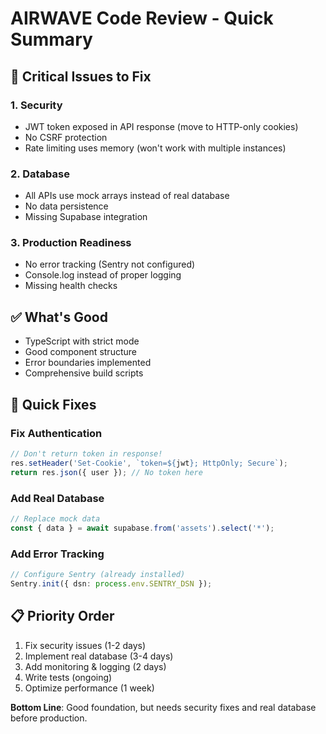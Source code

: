 # AIRWAVE Code Review - Quick Summary

## 🚨 Critical Issues to Fix

### 1. Security
- JWT token exposed in API response (move to HTTP-only cookies)
- No CSRF protection
- Rate limiting uses memory (won't work with multiple instances)

### 2. Database
- All APIs use mock arrays instead of real database
- No data persistence
- Missing Supabase integration

### 3. Production Readiness
- No error tracking (Sentry not configured)
- Console.log instead of proper logging
- Missing health checks

## ✅ What's Good
- TypeScript with strict mode
- Good component structure
- Error boundaries implemented
- Comprehensive build scripts

## 🔧 Quick Fixes

### Fix Authentication
```typescript
// Don't return token in response!
res.setHeader('Set-Cookie', `token=${jwt}; HttpOnly; Secure`);
return res.json({ user }); // No token here
```

### Add Real Database
```typescript
// Replace mock data
const { data } = await supabase.from('assets').select('*');
```

### Add Error Tracking
```typescript
// Configure Sentry (already installed)
Sentry.init({ dsn: process.env.SENTRY_DSN });
```

## 📋 Priority Order
1. Fix security issues (1-2 days)
2. Implement real database (3-4 days)
3. Add monitoring & logging (2 days)
4. Write tests (ongoing)
5. Optimize performance (1 week)

**Bottom Line**: Good foundation, but needs security fixes and real database before production.
